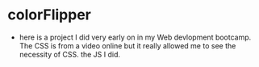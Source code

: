 # colorFlipper
- here is a project I did very early on in my Web devlopment bootcamp. The CSS is from a video online but it really allowed me to see the necessity of CSS. the JS I did. 